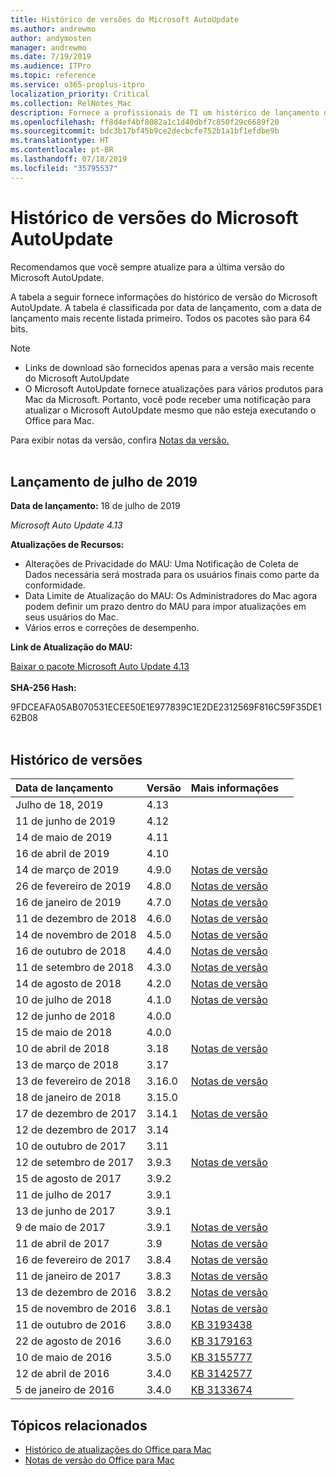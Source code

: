 ```yaml
---
title: Histórico de versões do Microsoft AutoUpdate
ms.author: andrewmo
author: andymosten
manager: andrewmo
ms.date: 7/19/2019
ms.audience: ITPro
ms.topic: reference
ms.service: o365-proplus-itpro
localization_priority: Critical
ms.collection: RelNotes_Mac
description: Fornece a profissionais de TI um histórico de lançamento do Microsoft AutoUpdate
ms.openlocfilehash: ff8d4ef4bf8082a1c1d40dbf7c850f29c6689f20
ms.sourcegitcommit: bdc3b17bf45b9ce2decbcfe752b1a1bf1efdbe9b
ms.translationtype: HT
ms.contentlocale: pt-BR
ms.lasthandoff: 07/18/2019
ms.locfileid: "35795537"
---
```

# <a name="release-history-for-microsoft-autoupdate-mau"></a>Histórico de versões do Microsoft AutoUpdate
 
Recomendamos que você sempre atualize para a última versão do Microsoft AutoUpdate.

A tabela a seguir fornece informações do histórico de versão do Microsoft AutoUpdate. A tabela é classificada por data de lançamento, com a data de lançamento mais recente listada primeiro. Todos os pacotes são para 64 bits.


> [!NOTE]
> 
> - Links de download são fornecidos apenas para a versão mais recente do Microsoft AutoUpdate
> - O Microsoft AutoUpdate fornece atualizações para vários produtos para Mac da Microsoft. Portanto, você pode receber uma notificação para atualizar o Microsoft AutoUpdate mesmo que não esteja executando o Office para Mac.

Para exibir notas da versão, confira [Notas da versão.](release-notes-office-for-mac.md)<br/><br/>

## <a name="july-2019-release"></a>Lançamento de julho de 2019

**Data de lançamento:** 18 de julho de 2019

*Microsoft Auto Update 4.13*

 **Atualizações de Recursos:**

- Alterações de Privacidade do MAU: Uma Notificação de Coleta de Dados necessária será mostrada para os usuários finais como parte da conformidade.
- Data Limite de Atualização do MAU: Os Administradores do Mac agora podem definir um prazo dentro do MAU para impor atualizações em seus usuários do Mac.
- Vários erros e correções de desempenho.

**Link de Atualização do MAU:**

[Baixar o pacote Microsoft Auto Update 4.13](https://officecdn-microsoft-com.akamaized.net/pr/C1297A47-86C4-4C1F-97FA-950631F94777/MacAutoupdate/Microsoft_AutoUpdate_4.13.19071800_Updater.pkg)<br/>
<br/>
**SHA-256 Hash:**

9FDCEAFA05AB070531ECEE50E1E977839C1E2DE2312569F816C59F35DE162B08
<br/><br/>

## <a name="release-history"></a>Histórico de versões

|**Data de lançamento**|**Versão**|**Mais informações**||
|:-----|:-----|:-----|:-----|
|Julho de 18, 2019 <br/>|4.13 <br/> |  <br/> ||
|11 de junho de 2019 <br/>|4.12 <br/> | <br/> ||
|14 de maio de 2019 <br/>|4.11 <br/> |  <br/> | <br/> |
|16 de abril de 2019 <br/>|4.10 <br/> |  <br/> |<br/> |
|14 de março de 2019 <br/>|4.9.0 <br/> | [Notas de versão](release-notes-office-for-mac.md#march-2019-release) <br/> | <br/> |
|26 de fevereiro de 2019 <br/>|4.8.0 <br/> | [Notas de versão](release-notes-office-for-mac.md#february-2019-release) <br/> |<br/> |
|16 de janeiro de 2019 <br/>|4.7.0 <br/> | [Notas de versão](release-notes-office-for-mac.md#january-2019-release) <br/> | |
|11 de dezembro de 2018 <br/>|4.6.0 <br/> | [Notas de versão](release-notes-office-for-mac.md#december-2018-release) <br/> ||
|14 de novembro de 2018 <br/> |4.5.0 <br/> |[Notas de versão](release-notes-office-for-mac.md#november-2018-release) <br/> | |
|16 de outubro de 2018 <br/> |4.4.0 <br/> |[Notas de versão](release-notes-office-for-mac.md#october-2018-release) <br/> | |
|11 de setembro de 2018  <br/> |4.3.0  <br/> |[Notas de versão](release-notes-office-for-mac.md#september-2018-release) <br/> | |
|14 de agosto de 2018  <br/> |4.2.0  <br/> |[Notas de versão](release-notes-office-for-mac.md#august-2018-release) <br/> | |
|10 de julho de 2018  <br/> |4.1.0  <br/> |[Notas de versão](release-notes-office-for-mac.md#july-2018-release) <br/> | |
|12 de junho de 2018  <br/> |4.0.0  <br/> |||
|15 de maio de 2018  <br/> |4.0.0  <br/> |||
|10 de abril de 2018  <br/> |3.18  <br/> |[Notas de versão](release-notes-office-for-mac.md#april-2018-release) <br/> ||
|13 de março de 2018  <br/> |3.17  <br/> |||
|13 de fevereiro de 2018  <br/> |3.16.0  <br/> |[Notas de versão](release-notes-office-for-mac.md#february-2018-release) <br/> | <br/> |
|18 de janeiro de 2018  <br/> |3.15.0  <br/> |<br/> |
|17 de dezembro de 2017  <br/> |3.14.1  <br/> |[Notas de versão](release-notes-office-for-mac.md#december-2017-release) <br/> | <br/> |
|12 de dezembro de 2017  <br/> |3.14  <br/> ||  <br/> |
|10 de outubro de 2017  <br/> |3.11  <br/> ||<br/> |
|12 de setembro de 2017  <br/> |3.9.3  <br/> |[Notas de versão](release-notes-office-for-mac.md#september-2017-release) <br/> |<br/> |
|15 de agosto de 2017  <br/> |3.9.2  <br/> || <br/> |
|11 de julho de 2017  <br/> |3.9.1  <br/> || <br/> |
|13 de junho de 2017  <br/> |3.9.1  <br/> || <br/> |
|9 de maio de 2017  <br/> |3.9.1  <br/> |[Notas de versão](release-notes-office-for-mac.md#may-2017-release) <br/> | <br/> |
|11 de abril de 2017  <br/> |3.9  <br/> |[Notas de versão](release-notes-office-for-mac.md#april-2017-release) <br/> |  <br/> |
|16 de fevereiro de 2017  <br/> |3.8.4  <br/> |[Notas de versão](release-notes-office-for-mac.md#february-2017-release) <br/> | <br/> |
|11 de janeiro de 2017  <br/> |3.8.3  <br/> |[Notas de versão](release-notes-office-for-mac.md#january-2017-release) <br/> | <br/> |
|13 de dezembro de 2016  <br/> |3.8.2  <br/> |[Notas de versão](release-notes-office-for-mac.md#december-2016-release) <br/> | <br/> |
|15 de novembro de 2016  <br/> |3.8.1  <br/> |[Notas de versão](release-notes-office-for-mac.md#november-2016-release) <br/> | <br/> |
|11 de outubro de 2016  <br/> |3.8.0  <br/> |[KB 3193438](https://support.microsoft.com/kb/3193438) <br/> | <br/> |
|22 de agosto de 2016  <br/> |3.6.0  <br/> |[KB 3179163](https://support.microsoft.com/kb/3179163) <br/> | <br/> |
|10 de maio de 2016  <br/> |3.5.0  <br/> |[KB 3155777](https://support.microsoft.com/kb/3155777) <br/> | <br/> |
|12 de abril de 2016  <br/> |3.4.0  <br/> |[KB 3142577](https://support.microsoft.com/kb/3142577) <br/> | <br/> |
|5 de janeiro de 2016  <br/> |3.4.0  <br/> |[KB 3133674](https://support.microsoft.com/kb/3133674) <br/> | <br/> |


## <a name="related-topics"></a>Tópicos relacionados

- [Histórico de atualizações do Office para Mac](update-history-office-for-mac.md)
- [Notas de versão do Office para Mac](release-notes-office-for-mac.md) 